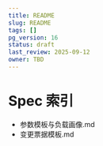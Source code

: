 ```yaml
---
title: README
slug: README
tags: []
pg_version: 16
status: draft
last_review: 2025-09-12
owner: TBD
---
```


# Spec 索引

- 参数模板与负载画像.md
- 变更票据模板.md
